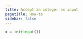 ```yaml
---
title: Accept an integer as input
pagetitle: How-to
sidebar: false
---
```


```python
x = int(input())
```


